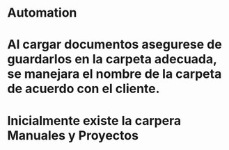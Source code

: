 # Automation
# Al cargar documentos asegurese de guardarlos en la carpeta adecuada, se manejara el nombre de la carpeta de acuerdo con el cliente.
# Inicialmente existe la carpera Manuales y Proyectos 
